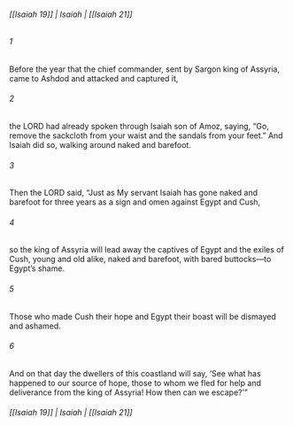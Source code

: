 ###### [[Isaiah 19]] | Isaiah | [[Isaiah 21]]

###### 1
Before the year that the chief commander, sent by Sargon king of Assyria, came to Ashdod and attacked and captured it,
###### 2
the LORD had already spoken through Isaiah son of Amoz, saying, “Go, remove the sackcloth from your waist and the sandals from your feet.” And Isaiah did so, walking around naked and barefoot.
###### 3
Then the LORD said, “Just as My servant Isaiah has gone naked and barefoot for three years as a sign and omen against Egypt and Cush,
###### 4
so the king of Assyria will lead away the captives of Egypt and the exiles of Cush, young and old alike, naked and barefoot, with bared buttocks—to Egypt’s shame.
###### 5
Those who made Cush their hope and Egypt their boast will be dismayed and ashamed.
###### 6
And on that day the dwellers of this coastland will say, ‘See what has happened to our source of hope, those to whom we fled for help and deliverance from the king of Assyria! How then can we escape?’”

###### [[Isaiah 19]] | Isaiah | [[Isaiah 21]]
